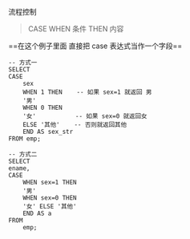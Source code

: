 流程控制

> CASE WHEN 条件 THEN 内容

==在这个例子里面 直接把 case 表达式当作一个字段==

```mysql
-- 方式一
SELECT
CASE
	sex 
	WHEN 1 THEN    -- 如果 sex=1 就返回 男
	'男' 
	WHEN 0 THEN
	'女'           -- 如果 sex=0 就返回女
	ELSE '其他'    -- 否则就返回其他
	END AS sex_str 
FROM emp;
```

```mysql
-- 方式二
SELECT
ename,
CASE
	WHEN sex=1 THEN
	'男' 
	WHEN sex=0 THEN
	'女' ELSE '其他' 
	END AS a 
FROM
	emp;
```



